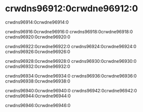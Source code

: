 # crwdns96912:0crwdne96912:0

crwdns96914:0crwdne96914:0

crwdns96916:0crwdne96916:0 crwdns96918:0crwdne96918:0 crwdns96920:0crwdne96920:0

crwdns96922:0crwdne96922:0 crwdns96924:0crwdne96924:0 crwdns96926:0crwdne96926:0

crwdns96928:0crwdne96928:0 crwdns96930:0crwdne96930:0 crwdns96932:0crwdne96932:0

crwdns96934:0crwdne96934:0 crwdns96936:0crwdne96936:0 crwdns96938:0crwdne96938:0

crwdns96940:0crwdne96940:0 crwdns96942:0crwdne96942:0 crwdns96944:0crwdne96944:0

crwdns96946:0crwdne96946:0
